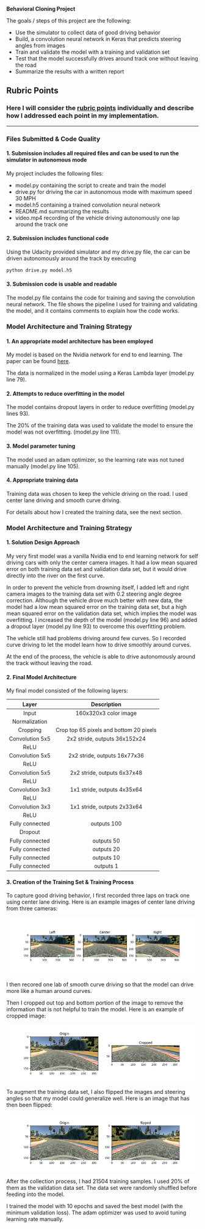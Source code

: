 **Behavioral Cloning Project**

The goals / steps of this project are the following:
* Use the simulator to collect data of good driving behavior
* Build, a convolution neural network in Keras that predicts steering angles from images
* Train and validate the model with a training and validation set
* Test that the model successfully drives around track one without leaving the road
* Summarize the results with a written report

[//]: # (Image References)

[image1]: ./images/cameras.png "Multiple Cameras"
[image2]: ./images/cropped.png "Cropped image"
[image3]: ./images/flipped.png "Flipped image"

## Rubric Points
### Here I will consider the [rubric points](https://review.udacity.com/#!/rubrics/432/view) individually and describe how I addressed each point in my implementation.  

---
### Files Submitted & Code Quality

#### 1. Submission includes all required files and can be used to run the simulator in autonomous mode

My project includes the following files:
* model.py containing the script to create and train the model
* drive.py for driving the car in autonomous mode with maximum speed 30 MPH
* model.h5 containing a trained convolution neural network 
* README.md summarizing the results
* video.mp4 recording of the vehicle driving autonomously one lap around the track one

#### 2. Submission includes functional code
Using the Udacity provided simulator and my drive.py file, the car can be driven autonomously around the track by executing 
```sh
python drive.py model.h5
```

#### 3. Submission code is usable and readable

The model.py file contains the code for training and saving the convolution neural network. The file shows the pipeline I used for training and validating the model, and it contains comments to explain how the code works.

### Model Architecture and Training Strategy

#### 1. An appropriate model architecture has been employed

My model is based on the Nvidia network for end to end learning. The paper can be found [here](https://arxiv.org/pdf/1604.07316.pdf).

The data is normalized in the model using a Keras Lambda layer (model.py line 79).

#### 2. Attempts to reduce overfitting in the model

The model contains dropout layers in order to reduce overfitting (model.py lines 93). 

The 20% of the training data was used to validate the model to ensure the model was not overfitting. (model.py line 111).

#### 3. Model parameter tuning

The model used an adam optimizer, so the learning rate was not tuned manually (model.py line 105).

#### 4. Appropriate training data

Training data was chosen to keep the vehicle driving on the road. I used center lane driving and smooth curve driving.

For details about how I created the training data, see the next section.

### Model Architecture and Training Strategy

#### 1. Solution Design Approach

My very first model was a vanilla Nvidia end to end learning network for self driving cars with only the center camera images. It had a low mean squared error on both training data set and validation data set, but it would drive directly into the river on the first curve.

In order to prevent the vehicle from drowning itself, I added left and right camera images to the training data set with 0.2 steering angle degree correction. Although the vehicle drove much better with new data, the model had a low mean squared error on the training data set, but a high mean squared error on the validation data set, which implies the model was overfitting. I increased the depth of the model (model.py line 96) and added a dropout layer (model.py line 93) to overcome this overfitting problem.

The vehicle still had problems driving around few curves. So I recorded curve driving to let the model learn how to drive smoothly around curves.

At the end of the process, the vehicle is able to drive autonomously around the track without leaving the road.

#### 2. Final Model Architecture

My final model consisted of the following layers:

| Layer         		|     Description	        					| 
|:---------------------:|:---------------------------------------------:| 
| Input         		| 160x320x3 color image   							| 
| Normalization     	|  	|
| Cropping     	| Crop top 65 pixels and bottom 20 pixels 	|
| Convolution 5x5				|	2x2 stride, outputs 36x152x24											|
| ReLU					|			
| Convolution 5x5				|	2x2 stride, outputs 16x77x36											|
| ReLU					|			
| Convolution 5x5				|	2x2 stride, outputs 6x37x48											|
| ReLU					|			
| Convolution 3x3				|	1x1 stride, outputs 4x35x64											|
| ReLU					|			
| Convolution 3x3				|	1x1 stride, outputs 2x33x64											|
| ReLU					|			
| Fully connected		| outputs 100        									|
| Dropout		|         									|
| Fully connected		| outputs 50        									|
| Fully connected		| outputs 20        									|
| Fully connected		| outputs 10        									|
| Fully connected		| outputs 1        									|

#### 3. Creation of the Training Set & Training Process

To capture good driving behavior, I first recorded three laps on track one using center lane driving. Here is an example images of center lane driving from three cameras:

![alt text][image1]

I then recored one lab of smooth curve driving so that the model can drive more like a human around curves.

Then I cropped out top and bottom portion of the image to remove the information that is not helpful to train the model. Here is an example of cropped image:

![alt text][image2]

To augment the training data set, I also flipped the images and steering angles so that my model could generalize well. Here is an image that has then been flipped:

![alt_text][image3]

After the collection process, I had 21504 training samples. I used 20% of them as the validation data set. The data set were randomly shuffled before feeding into the model.

I trained the model with 10 epochs and saved the best model (with the minimum validation loss). The adam optimizer was used to avoid tuning learning rate manually.

